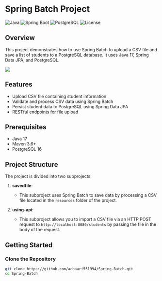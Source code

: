 # Spring Batch Project

![Java](https://img.shields.io/badge/Java-17-blue.svg)
![Spring Boot](https://img.shields.io/badge/Spring%20Boot-3.2.1-brightgreen.svg)
![PostgreSQL](https://img.shields.io/badge/PostgreSQL-16-blue.svg)
![License](https://img.shields.io/badge/License-MIT-yellow.svg)

## Overview
This project demonstrates how to use Spring Batch to upload a CSV file and save a list of students to a PostgreSQL database. It uses Java 17, Spring Data JPA, and PostgreSQL.

<img src="https://miro.medium.com/v2/resize:fit:1400/1*bYPPzvrVk4Y91ZTEp1TPUQ.png"/>

## Features
- Upload CSV file containing student information
- Validate and process CSV data using Spring Batch
- Persist student data to PostgreSQL using Spring Data JPA
- RESTful endpoints for file upload

## Prerequisites
- Java 17
- Maven 3.6+
- PostgreSQL 16

## Project Structure
The project is divided into two subprojects:

1. **savedfile**:
   - This subproject uses Spring Batch to save data by processing a CSV file located in the `resources` folder of the project.

2. **using-api**:
   - This subproject allows you to import a CSV file via an HTTP POST request to `http://localhost:8080/students` by passing the file in the body of the request.

## Getting Started

### Clone the Repository
```sh
git clone https://github.com/achaari551994/Spring-Batch.git
cd Spring-Batch
